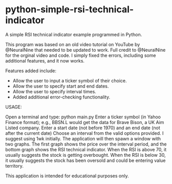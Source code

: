 # python-simple-rsi-technical-indicator

A simple RSI technical indicator example programmed in Python.

This program was based on an old video tutorial on YouTube by @NeuralNine that needed to be updated to work. Full credit to @NeuralNine for the orginal video and code. I simply fixed the errors, including some additional features, and it now works.

Features added include:
* Allow the user to input a ticker symbol of their choice.
* Allow the user to specify start and end dates.
* Allow the user to specify interval times.
* Added additional error-checking functionality.

USAGE:

Open a terminal and type: python main.py
Enter a ticker symbol (in Yahoo Finance format); e.g., BBSN.L would get the data for Brave Bison, a UK Aim Listed company.
Enter a start date (not before 1970) and an end date (not after the current date)
Choose an interval from the valid options provided. I suggest using 1wk initially.
The application will then spawn a window with two graphs. The first graph shows the price over the interval period, and the bottom graph shows the RSI
technical indicator.
When the RSI is above 70, it usually suggests the stock is getting overbought.
When the RSI is below 30, it usually suggests the stock has been oversold and could be entering value territory.

This application is intended for educational purposes only.


